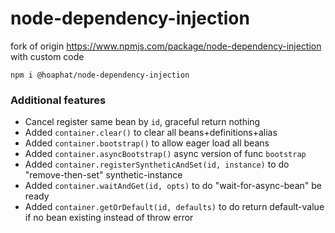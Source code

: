 # node-dependency-injection

fork of origin https://www.npmjs.com/package/node-dependency-injection with custom code

`npm i @hoaphat/node-dependency-injection`

### Additional features
- Cancel register same bean by `id`, graceful return nothing
- Added `container.clear()` to clear all beans+definitions+alias
- Added `container.bootstrap()` to allow eager load all beans
- Added `container.asyncBootstrap()` async version of func `bootstrap`
- Added `container.registerSyntheticAndSet(id, instance)` to do "remove-then-set" synthetic-instance
- Added `container.waitAndGet(id, opts)` to do "wait-for-async-bean" be ready
- Added `container.getOrDefault(id, defaults)` to do return default-value if no bean existing instead of throw error
